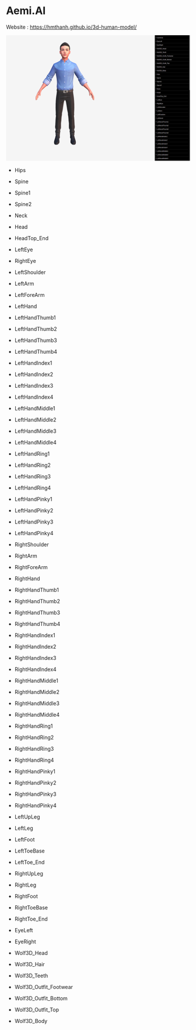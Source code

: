 # Aemi.AI
Website : https://hmthanh.github.io/3d-human-model/

![My animated](demo_image.png)

* <Bone> Hips

* <Bone> Spine

* <Bone> Spine1

* <Bone> Spine2

* <Bone> Neck

* <Bone> Head

* <Bone> HeadTop_End

* <Bone> LeftEye

* <Bone> RightEye

* <Bone> LeftShoulder

* <Bone> LeftArm

* <Bone> LeftForeArm

* <Bone> LeftHand

* <Bone> LeftHandThumb1

* <Bone> LeftHandThumb2

* <Bone> LeftHandThumb3

* <Bone> LeftHandThumb4

* <Bone> LeftHandIndex1

* <Bone> LeftHandIndex2

* <Bone> LeftHandIndex3

* <Bone> LeftHandIndex4

* <Bone> LeftHandMiddle1

* <Bone> LeftHandMiddle2

* <Bone> LeftHandMiddle3

* <Bone> LeftHandMiddle4

* <Bone> LeftHandRing1

* <Bone> LeftHandRing2

* <Bone> LeftHandRing3

* <Bone> LeftHandRing4

* <Bone> LeftHandPinky1

* <Bone> LeftHandPinky2

* <Bone> LeftHandPinky3

* <Bone> LeftHandPinky4

* <Bone> RightShoulder

* <Bone> RightArm

* <Bone> RightForeArm

* <Bone> RightHand

* <Bone> RightHandThumb1

* <Bone> RightHandThumb2

* <Bone> RightHandThumb3

* <Bone> RightHandThumb4

* <Bone> RightHandIndex1

* <Bone> RightHandIndex2

* <Bone> RightHandIndex3

* <Bone> RightHandIndex4

* <Bone> RightHandMiddle1

* <Bone> RightHandMiddle2

* <Bone> RightHandMiddle3

* <Bone> RightHandMiddle4

* <Bone> RightHandRing1

* <Bone> RightHandRing2

* <Bone> RightHandRing3

* <Bone> RightHandRing4

* <Bone> RightHandPinky1

* <Bone> RightHandPinky2

* <Bone> RightHandPinky3

* <Bone> RightHandPinky4

* <Bone> LeftUpLeg

* <Bone> LeftLeg

* <Bone> LeftFoot

* <Bone> LeftToeBase

* <Bone> LeftToe_End

* <Bone> RightUpLeg

* <Bone> RightLeg

* <Bone> RightFoot

* <Bone> RightToeBase

* <Bone> RightToe_End

* <SkinnedMesh> EyeLeft

* <SkinnedMesh> EyeRight

* <SkinnedMesh> Wolf3D_Head

* <SkinnedMesh> Wolf3D_Hair

* <SkinnedMesh> Wolf3D_Teeth

* <SkinnedMesh> Wolf3D_Outfit_Footwear

* <SkinnedMesh> Wolf3D_Outfit_Bottom

* <SkinnedMesh> Wolf3D_Outfit_Top

* <SkinnedMesh> Wolf3D_Body
